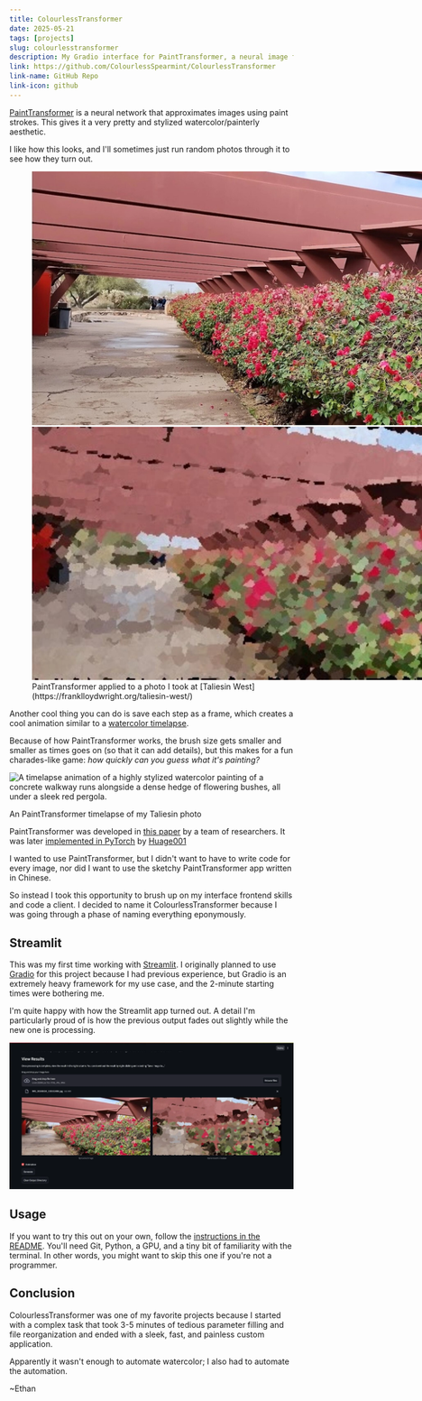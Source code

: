 ```yaml
---
title: ColourlessTransformer
date: 2025-05-21
tags: [projects]
slug: colourlesstransformer
description: My Gradio interface for PaintTransformer, a neural image filter that turns photos into paint timelapses
link: https://github.com/ColourlessSpearmint/ColourlessTransformer
link-name: GitHub Repo
link-icon: github
---
```


[PaintTransformer](https://github.com/Huage001/PaintTransformer) is a neural network that approximates images using paint strokes. This gives it a very pretty and stylized watercolor/painterly aesthetic.

I like how this looks, and I'll sometimes just run random photos through it to see how they turn out.

<figure>
    <div class="juxtapose-container">
        <div class="juxtapose" style="width: 1000px;">
            <img src="https://github.com/ColourlessSpearmint/ColourlessTransformer/raw/main/images/walkway.jpg" alt="A concrete walkway runs alongside a dense hedge of flowering bushes, all under a sleek red pergola.">
            <img src="https://github.com/ColourlessSpearmint/ColourlessTransformer/raw/main/images/walkway_painttransformer.jpg" alt="A highly stylized watercolor of a concrete walkway runs alongside a dense hedge of flowering bushes, all under a sleek red pergola.">
        </div>
    </div>
    <figcaption>PaintTransformer applied to a photo I took at [Taliesin West](https://franklloydwright.org/taliesin-west/)</figcaption>
</figure>

Another cool thing you can do is save each step as a frame, which creates a cool animation similar to a [watercolor timelapse](https://youtu.be/1rc0qmqcqMY).

Because of how PaintTransformer works, the brush size gets smaller and smaller as times goes on (so that it can add details), but this makes for a fun charades-like game: *how quickly can you guess what it's painting?*

![A timelapse animation of a highly stylized watercolor painting of a concrete walkway runs alongside a dense hedge of flowering bushes, all under a sleek red pergola.](https://github.com/ColourlessSpearmint/ColourlessTransformer/raw/main/images/walkway.gif)

An PaintTransformer timelapse of my Taliesin photo

PaintTransformer was developed in [this paper](https://arxiv.org/abs/2108.03798) by a team of researchers. It was later [implemented in PyTorch](https://github.com/Huage001/PaintTransformer) by [Huage001](https://github.com/Huage001)

I wanted to use PaintTransformer, but I didn't want to have to write code for every image, nor did I want to use the sketchy PaintTransformer app written in Chinese.

So instead I took this opportunity to brush up on my interface frontend skills and code a client. I decided to name it ColourlessTransformer because I was going through a phase of naming everything eponymously.

## Streamlit

This was my first time working with [Streamlit](https://streamlit.io/). I originally planned to use [Gradio](https://www.gradio.app/) for this project because I had previous experience, but Gradio is an extremely heavy framework for my use case, and the 2-minute starting times were bothering me.

I'm quite happy with how the Streamlit app turned out. A detail I'm particularly proud of is how the previous output fades out slightly while the new one is processing.

![A streamlit app](images/colourlesstransformer_streamlit.webp)

## Usage

If you want to try this out on your own, follow the [instructions in the README](https://github.com/ColourlessSpearmint/ColourlessTransformer?tab=readme-ov-file#usage). You'll need Git, Python, a GPU, and a tiny bit of familiarity with the terminal. In other words, you might want to skip this one if you're not a programmer.

## Conclusion

ColourlessTransformer was one of my favorite projects because I started with a complex task that took 3-5 minutes of tedious parameter filling and file reorganization and ended with a sleek, fast, and painless custom application.

Apparently it wasn't enough to automate watercolor; I also had to automate the automation.

~Ethan
